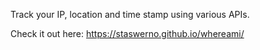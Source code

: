 Track your IP, location and time stamp using various APIs.

Check it out here: https://staswerno.github.io/whereami/
